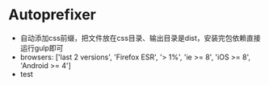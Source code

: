 # Autoprefixer 
- 自动添加css前缀，把文件放在css目录、输出目录是dist，安装完包依赖直接运行gulp即可
- browsers: ['last 2 versions', 'Firefox ESR', '> 1%', 'ie >= 8', 'iOS >= 8', 'Android >= 4']
- test
